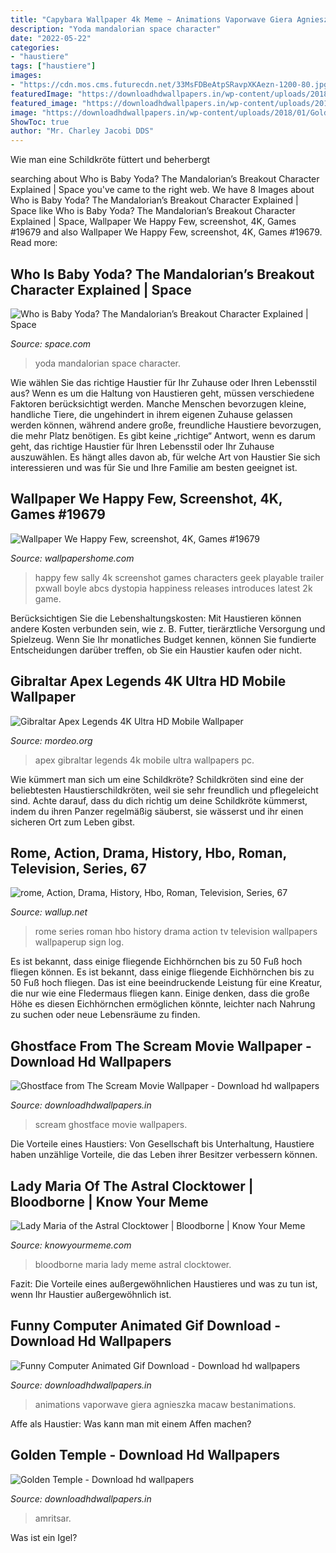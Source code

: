 ```yaml
---
title: "Capybara Wallpaper 4k Meme ~ Animations Vaporwave Giera Agnieszka Macaw Bestanimations"
description: "Yoda mandalorian space character"
date: "2022-05-22"
categories:
- "haustiere"
tags: ["haustiere"]
images:
- "https://cdn.mos.cms.futurecdn.net/33MsFDBeAtpSRavpXKAezn-1200-80.jpg"
featuredImage: "https://downloadhdwallpapers.in/wp-content/uploads/2018/01/Golden-Temple-in-Amritsar.jpg"
featured_image: "https://downloadhdwallpapers.in/wp-content/uploads/2018/06/Funny-Computer-Animated-Gif-Download.gif"
image: "https://downloadhdwallpapers.in/wp-content/uploads/2018/01/Golden-Temple-in-Amritsar.jpg"
ShowToc: true
author: "Mr. Charley Jacobi DDS"
---
```



Wie man eine Schildkröte füttert und beherbergt

	

		
searching about Who is Baby Yoda? The Mandalorian’s Breakout Character Explained | Space you've came to the right web. We have 8 Images about Who is Baby Yoda? The Mandalorian’s Breakout Character Explained | Space like Who is Baby Yoda? The Mandalorian’s Breakout Character Explained | Space, Wallpaper We Happy Few, screenshot, 4K, Games #19679 and also Wallpaper We Happy Few, screenshot, 4K, Games #19679. Read more:
		
    
## Who Is Baby Yoda? The Mandalorian’s Breakout Character Explained | Space

<img loading=lazy src="https://cdn.mos.cms.futurecdn.net/33MsFDBeAtpSRavpXKAezn-1200-80.jpg" onerror="this.onerror=null;this.src='https://tse3.mm.bing.net/th?id=OIP.R2V5h0LUtymxzLnkdAqCsQHaDG&amp;pid=15.1';" alt="Who is Baby Yoda? The Mandalorian’s Breakout Character Explained | Space">

_Source: space.com_

>yoda mandalorian space character. 

	

Wie wählen Sie das richtige Haustier für Ihr Zuhause oder Ihren Lebensstil aus?
Wenn es um die Haltung von Haustieren geht, müssen verschiedene Faktoren berücksichtigt werden. Manche Menschen bevorzugen kleine, handliche Tiere, die ungehindert in ihrem eigenen Zuhause gelassen werden können, während andere große, freundliche Haustiere bevorzugen, die mehr Platz benötigen. Es gibt keine „richtige“ Antwort, wenn es darum geht, das richtige Haustier für Ihren Lebensstil oder Ihr Zuhause auszuwählen. Es hängt alles davon ab, für welche Art von Haustier Sie sich interessieren und was für Sie und Ihre Familie am besten geeignet ist.

    
## Wallpaper We Happy Few, Screenshot, 4K, Games #19679

<img loading=lazy src="https://wallpapershome.com/images/wallpapers/we-happy-few-2560x1440-screenshot-4k-19679.jpg" onerror="this.onerror=null;this.src='https://tse3.mm.bing.net/th?id=OIP.CuPItcwjQoNsO67WjbC7vgHaEK&amp;pid=15.1';" alt="Wallpaper We Happy Few, screenshot, 4K, Games #19679">

_Source: wallpapershome.com_

>happy few sally 4k screenshot games characters geek playable trailer pxwall boyle abcs dystopia happiness releases introduces latest 2k game. 

	

Berücksichtigen Sie die Lebenshaltungskosten: Mit Haustieren können andere Kosten verbunden sein, wie z. B. Futter, tierärztliche Versorgung und Spielzeug. Wenn Sie Ihr monatliches Budget kennen, können Sie fundierte Entscheidungen darüber treffen, ob Sie ein Haustier kaufen oder nicht.

    
## Gibraltar Apex Legends 4K Ultra HD Mobile Wallpaper

<img loading=lazy src="https://www.mordeo.org/files/uploads/2019/03/Gibraltar-Apex-Legends-4K-Ultra-HD-Mobile-Wallpaper.jpg" onerror="this.onerror=null;this.src='https://tse1.mm.bing.net/th?id=OIP.tsbyeOwqsdJ9YCrP8aSmPgHaNK&amp;pid=15.1';" alt="Gibraltar Apex Legends 4K Ultra HD Mobile Wallpaper">

_Source: mordeo.org_

>apex gibraltar legends 4k mobile ultra wallpapers pc. 

	

Wie kümmert man sich um eine Schildkröte?
Schildkröten sind eine der beliebtesten Haustierschildkröten, weil sie sehr freundlich und pflegeleicht sind. Achte darauf, dass du dich richtig um deine Schildkröte kümmerst, indem du ihren Panzer regelmäßig säuberst, sie wässerst und ihr einen sicheren Ort zum Leben gibst.

    
## Rome, Action, Drama, History, Hbo, Roman, Television, Series, 67

<img loading=lazy src="https://wallup.net/wp-content/uploads/2019/09/06/337631-rome-action-drama-history-hbo-roman-television-series-67.jpg" onerror="this.onerror=null;this.src='https://tse2.mm.bing.net/th?id=OIP.lpVqITKAXh3kfDMGjFiAQgHaE7&amp;pid=15.1';" alt="rome, Action, Drama, History, Hbo, Roman, Television, Series, 67">

_Source: wallup.net_

>rome series roman hbo history drama action tv television wallpapers wallpaperup sign log. 

	

Es ist bekannt, dass einige fliegende Eichhörnchen bis zu 50 Fuß hoch fliegen können.
Es ist bekannt, dass einige fliegende Eichhörnchen bis zu 50 Fuß hoch fliegen. Das ist eine beeindruckende Leistung für eine Kreatur, die nur wie eine Fledermaus fliegen kann. Einige denken, dass die große Höhe es diesen Eichhörnchen ermöglichen könnte, leichter nach Nahrung zu suchen oder neue Lebensräume zu finden.

    
## Ghostface From The Scream Movie Wallpaper - Download Hd Wallpapers

<img loading=lazy src="https://downloadhdwallpapers.in/wp-content/uploads/2017/12/Ghostface-from-The-Scream-Movie-Wallpaper-1920x1080.jpg" onerror="this.onerror=null;this.src='https://tse3.mm.bing.net/th?id=OIP.8UHNSEgQ_n_1-s3AIatIqwHaEK&amp;pid=15.1';" alt="Ghostface from The Scream Movie Wallpaper - Download hd wallpapers">

_Source: downloadhdwallpapers.in_

>scream ghostface movie wallpapers. 

	

Die Vorteile eines Haustiers: Von Gesellschaft bis Unterhaltung, Haustiere haben unzählige Vorteile, die das Leben ihrer Besitzer verbessern können.

    
## Lady Maria Of The Astral Clocktower | Bloodborne | Know Your Meme

<img loading=lazy src="http://i0.kym-cdn.com/photos/images/facebook/001/102/205/473.jpg" onerror="this.onerror=null;this.src='https://tse2.mm.bing.net/th?id=OIP.y_pNtEK0MbPCVhoRsHV-cgHaKi&amp;pid=15.1';" alt="Lady Maria of the Astral Clocktower | Bloodborne | Know Your Meme">

_Source: knowyourmeme.com_

>bloodborne maria lady meme astral clocktower. 

	

Fazit: Die Vorteile eines außergewöhnlichen Haustieres und was zu tun ist, wenn Ihr Haustier außergewöhnlich ist.

    
## Funny Computer Animated Gif Download - Download Hd Wallpapers

<img loading=lazy src="https://downloadhdwallpapers.in/wp-content/uploads/2018/06/Funny-Computer-Animated-Gif-Download.gif" onerror="this.onerror=null;this.src='https://tse4.mm.bing.net/th?id=OIP.0E5qToLMwKW7btAxW1D9iQHaKj&amp;pid=15.1';" alt="Funny Computer Animated Gif Download - Download hd wallpapers">

_Source: downloadhdwallpapers.in_

>animations vaporwave giera agnieszka macaw bestanimations. 

	

Affe als Haustier: Was kann man mit einem Affen machen?

    
## Golden Temple - Download Hd Wallpapers

<img loading=lazy src="https://downloadhdwallpapers.in/wp-content/uploads/2018/01/Golden-Temple-in-Amritsar.jpg" onerror="this.onerror=null;this.src='https://tse2.mm.bing.net/th?id=OIP.IQ8Fh-RFX7mo0e8eFK3rCwHaFj&amp;pid=15.1';" alt="Golden Temple - Download hd wallpapers">

_Source: downloadhdwallpapers.in_

>amritsar. 

	

Was ist ein Igel?

